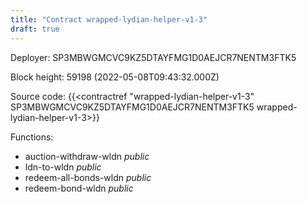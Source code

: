 ```yaml
---
title: "Contract wrapped-lydian-helper-v1-3"
draft: true
---
```

Deployer: SP3MBWGMCVC9KZ5DTAYFMG1D0AEJCR7NENTM3FTK5


 



Block height: 59198 (2022-05-08T09:43:32.000Z)

Source code: {{<contractref "wrapped-lydian-helper-v1-3" SP3MBWGMCVC9KZ5DTAYFMG1D0AEJCR7NENTM3FTK5 wrapped-lydian-helper-v1-3>}}

Functions:

* auction-withdraw-wldn _public_
* ldn-to-wldn _public_
* redeem-all-bonds-wldn _public_
* redeem-bond-wldn _public_

